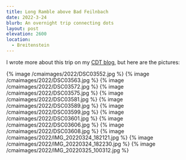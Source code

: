 ```yaml
---
title: Long Ramble above Bad Feilnbach
date: 2022-3-24
blurb: An overnight trip connecting dots
layout: post
elevation: 2600
location:
  - Breitenstein
---
```


I wrote more about this trip on my [CDT blog](https://getting-lost-on-the-cdt.blogspot.com/2022/03/long-tour-with-overnight.html), but here are the pictures:


{% image /cmaimages/2022/DSC03552.jpg %}
{% image /cmaimages/2022/DSC03563.jpg %}
{% image /cmaimages/2022/DSC03572.jpg %}
{% image /cmaimages/2022/DSC03575.jpg %}
{% image /cmaimages/2022/DSC03581.jpg %}
{% image /cmaimages/2022/DSC03589.jpg %}
{% image /cmaimages/2022/DSC03599.jpg %}
{% image /cmaimages/2022/DSC03601.jpg %}
{% image /cmaimages/2022/DSC03606.jpg %}
{% image /cmaimages/2022/DSC03608.jpg %}
{% image /cmaimages/2022/IMG_20220324_182121.jpg %}
{% image /cmaimages/2022/IMG_20220324_182230.jpg %}
{% image /cmaimages/2022/IMG_20220325_100312.jpg %}

